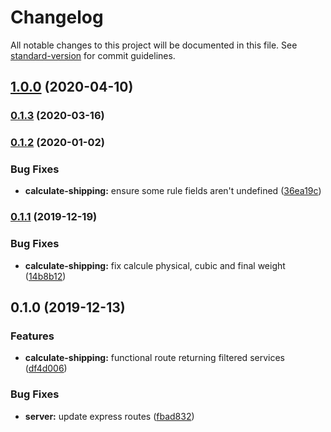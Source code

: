 # Changelog

All notable changes to this project will be documented in this file. See [standard-version](https://github.com/conventional-changelog/standard-version) for commit guidelines.

## [1.0.0](https://github.com/ecomplus/app-custom-shipping/compare/v0.1.3...v1.0.0) (2020-04-10)

### [0.1.3](https://github.com/ecomplus/app-custom-shipping/compare/v0.1.2...v0.1.3) (2020-03-16)

### [0.1.2](https://github.com/ecomclub/app-custom-shipping/compare/v0.1.1...v0.1.2) (2020-01-02)


### Bug Fixes

* **calculate-shipping:** ensure some rule fields aren't undefined ([36ea19c](https://github.com/ecomclub/app-custom-shipping/commit/36ea19c5be3ccdf9433f46790e5c6ca328728516))

### [0.1.1](https://github.com/ecomclub/app-custom-shipping/compare/v0.1.0...v0.1.1) (2019-12-19)


### Bug Fixes

* **calculate-shipping:** fix calcule physical, cubic and final weight ([14b8b12](https://github.com/ecomclub/app-custom-shipping/commit/14b8b1240e5718e3dc86ff889f9dba8dd85ca0f7))

## 0.1.0 (2019-12-13)


### Features

* **calculate-shipping:** functional route returning filtered services ([df4d006](https://github.com/ecomclub/app-custom-shipping/commit/df4d006a5c9b6984a380ca2ca64ad474bccb16aa))


### Bug Fixes

* **server:** update express routes ([fbad832](https://github.com/ecomclub/app-custom-shipping/commit/fbad8325359dfd240cd7594b5f2d230414ab5f9c))
